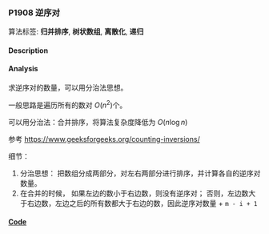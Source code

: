 ### P1908 逆序对

算法标签: **归并排序**, **树状数组**, **离散化**, **递归**


#### Description

#### Analysis

求逆序对的数量，可以用分治法思想。

一般思路是遍历所有的数对 $O(n^2)$个。

可以用分治法：合并排序，将算法复杂度降低为 $O(n\log n)$

参考 https://www.geeksforgeeks.org/counting-inversions/


细节：

1. 分治思想： 把数组分成两部分，对左右两部分进行排序，并计算各自的逆序对数量。
2. 在合并的时候， 如果左边的数小于右边数，则没有逆序对； 否则，左边数大于右边数，左边之后的所有数都大于右边的数，因此逆序对数量 + `m - i + 1`


#### [Code](../cpp/p1908.cpp)
